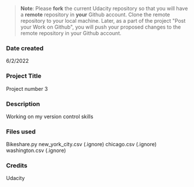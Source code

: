 >**Note**: Please **fork** the current Udacity repository so that you will have a **remote** repository in **your** Github account. Clone the remote repository to your local machine. Later, as a part of the project "Post your Work on Github", you will push your proposed changes to the remote repository in your Github account.

### Date created
6/2/2022

### Project Title
Project number 3

### Description
Working on my version control skills

### Files used
Bikeshare.py
new_york_city.csv (.ignore)
chicago.csv (.ignore)
washington.csv (.ignore)

### Credits
Udacity
